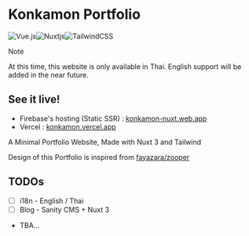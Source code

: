 # Konkamon Portfolio

![Vue.js](https://img.shields.io/badge/vuejs-%2335495e.svg?style=for-the-badge&logo=vuedotjs&logoColor=%234FC08D)![Nuxtjs](https://img.shields.io/badge/Nuxt-002E3B?style=for-the-badge&logo=nuxtdotjs&logoColor=#00DC82)![TailwindCSS](https://img.shields.io/badge/tailwindcss-%2338B2AC.svg?style=for-the-badge&logo=tailwind-css&logoColor=white)

> [!NOTE]
> At this time, this website is only available in Thai. English support will be added in the near future.

## See it live!

- Firebase's hosting (Static SSR) : [konkamon-nuxt.web.app](https://konkamon-nuxt.web.app)
- Vercel : [konkamon.vercel.app](https://konkamon.vercel.app/)

A Minimal Portfolio Website, Made with Nuxt 3 and Tailwind

Design of this Portfolio is inspired from [fayazara/zooper](https://github.com/fayazara/zooper)

## TODOs

- [ ] i18n - English / Thai
- [ ] Blog - Sanity CMS + Nuxt 3
- TBA...
